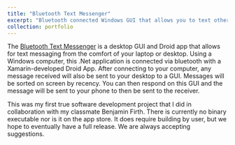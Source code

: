```yaml
---
title: "Bluetooth Text Messenger"
excerpt: "Bluetooth connected Windows GUI that allows you to text others without taking your phone out of your pocket."
collection: portfolio
---
```


The [Bluetooth Text Messenger](https://github.com/HoneaRyan/Bluetooth-Messenger) is a desktop GUI and Droid app that allows for text messaging from the comfort of your laptop or desktop. Using a Windows computer, this .Net application is connected via bluetooth with a Xamarin-developed Droid App. After connecting to your computer, any message received will also be sent to your desktop to a GUI. Messages will be sorted on screen by recency. You can then respond on this GUI and the message will be sent to your phone to then be sent to the receiver.

This was my first true software development project that I did in collaboration with my classmate Benjamin Firth. There is currently no binary executable nor is it on the app store. It does require building by user, but we hope to eventually have a full release. We are always accepting suggestions. 

